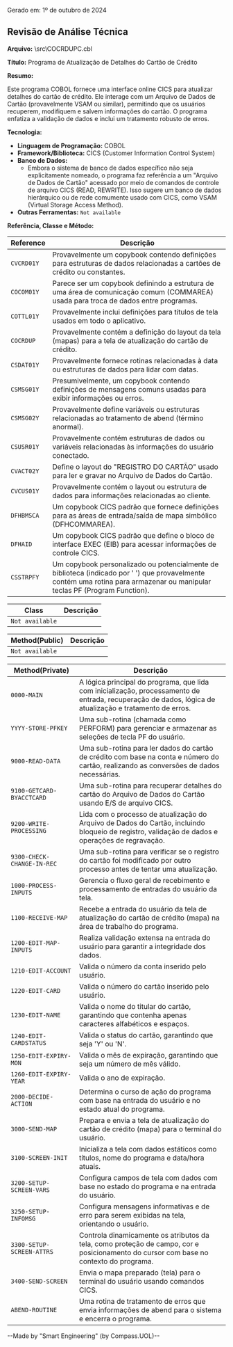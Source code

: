Gerado em: 1º de outubro de 2024

## Revisão de Análise Técnica

**Arquivo:**  \src\COCRDUPC.cbl

**Título:**  Programa de Atualização de Detalhes do Cartão de Crédito

**Resumo:** 

Este programa COBOL fornece uma interface online CICS para atualizar detalhes do cartão de crédito. Ele interage com um Arquivo de Dados de Cartão (provavelmente VSAM ou similar), permitindo que os usuários recuperem, modifiquem e salvem informações do cartão. O programa enfatiza a validação de dados e inclui um tratamento robusto de erros.

**Tecnologia:**

* **Linguagem de Programação:** COBOL
* **Framework/Biblioteca:** CICS (Customer Information Control System)
* **Banco de Dados:**
  * Embora o sistema de banco de dados específico não seja explicitamente nomeado, o programa faz referência a um "Arquivo de Dados de Cartão" acessado por meio de comandos de controle de arquivo CICS (READ, REWRITE). Isso sugere um banco de dados hierárquico ou de rede comumente usado com CICS, como VSAM (Virtual Storage Access Method). 
* **Outras Ferramentas:** `Not available`

**Referência, Classe e Método:**

| Reference | Descrição |
|---|---|
| `CVCRD01Y` |  Provavelmente um copybook contendo definições para estruturas de dados relacionadas a cartões de crédito ou constantes. |
| `COCOM01Y` |  Parece ser um copybook definindo a estrutura de uma área de comunicação comum (COMMAREA) usada para troca de dados entre programas. |
| `COTTL01Y` | Provavelmente inclui definições para títulos de tela usados em todo o aplicativo. |
| `COCRDUP` |  Provavelmente contém a definição do layout da tela (mapas) para a tela de atualização do cartão de crédito. |
| `CSDAT01Y` |  Provavelmente fornece rotinas relacionadas à data ou estruturas de dados para lidar com datas. |
| `CSMSG01Y` |  Presumivelmente, um copybook contendo definições de mensagens comuns usadas para exibir informações ou erros. |
| `CSMSG02Y` |  Provavelmente define variáveis ou estruturas relacionadas ao tratamento de abend (término anormal). |
| `CSUSR01Y` |  Provavelmente contém estruturas de dados ou variáveis relacionadas às informações do usuário conectado. |
| `CVACT02Y` |  Define o layout do "REGISTRO DO CARTÃO" usado para ler e gravar no Arquivo de Dados do Cartão. |
| `CVCUS01Y` | Provavelmente contém o layout ou estrutura de dados para informações relacionadas ao cliente. |
| `DFHBMSCA` |  Um copybook CICS padrão que fornece definições para as áreas de entrada/saída de mapa simbólico (DFHCOMMAREA). |
| `DFHAID` |  Um copybook CICS padrão que define o bloco de interface EXEC (EIB) para acessar informações de controle CICS. |
| `CSSTRPFY` |  Um copybook personalizado ou potencialmente de biblioteca (indicado por ' ') que provavelmente contém uma rotina para armazenar ou manipular teclas PF (Program Function). |


| Class | Descrição |
|---|---|
| `Not available` |  |

| Method(Public) | Descrição |
|---|---|
| `Not available` |  |

| Method(Private) | Descrição |
|---|---|
| `0000-MAIN` | A lógica principal do programa, que lida com inicialização, processamento de entrada, recuperação de dados, lógica de atualização e tratamento de erros. |
| `YYYY-STORE-PFKEY` |  Uma sub-rotina (chamada como PERFORM) para gerenciar e armazenar as seleções de tecla PF do usuário. |
| `9000-READ-DATA` |  Uma sub-rotina para ler dados do cartão de crédito com base na conta e número do cartão, realizando as conversões de dados necessárias. |
| `9100-GETCARD-BYACCTCARD` |  Uma sub-rotina para recuperar detalhes do cartão do Arquivo de Dados do Cartão usando E/S de arquivo CICS.  |
| `9200-WRITE-PROCESSING` |  Lida com o processo de atualização do Arquivo de Dados do Cartão, incluindo bloqueio de registro, validação de dados e operações de regravação. |
| `9300-CHECK-CHANGE-IN-REC` |  Uma sub-rotina para verificar se o registro do cartão foi modificado por outro processo antes de tentar uma atualização. |
| `1000-PROCESS-INPUTS` |  Gerencia o fluxo geral de recebimento e processamento de entradas do usuário da tela. |
| `1100-RECEIVE-MAP` |  Recebe a entrada do usuário da tela de atualização do cartão de crédito (mapa) na área de trabalho do programa. |
| `1200-EDIT-MAP-INPUTS` |  Realiza validação extensa na entrada do usuário para garantir a integridade dos dados. |
| `1210-EDIT-ACCOUNT` |  Valida o número da conta inserido pelo usuário. |
| `1220-EDIT-CARD` | Valida o número do cartão inserido pelo usuário. |
| `1230-EDIT-NAME` |  Valida o nome do titular do cartão, garantindo que contenha apenas caracteres alfabéticos e espaços. |
| `1240-EDIT-CARDSTATUS` |  Valida o status do cartão, garantindo que seja 'Y' ou 'N'. |
| `1250-EDIT-EXPIRY-MON` |  Valida o mês de expiração, garantindo que seja um número de mês válido. |
| `1260-EDIT-EXPIRY-YEAR` |  Valida o ano de expiração. |
| `2000-DECIDE-ACTION` |  Determina o curso de ação do programa com base na entrada do usuário e no estado atual do programa. |
| `3000-SEND-MAP` |  Prepara e envia a tela de atualização do cartão de crédito (mapa) para o terminal do usuário. |
| `3100-SCREEN-INIT` |  Inicializa a tela com dados estáticos como títulos, nome do programa e data/hora atuais. |
| `3200-SETUP-SCREEN-VARS` |  Configura campos de tela com dados com base no estado do programa e na entrada do usuário. |
| `3250-SETUP-INFOMSG` |  Configura mensagens informativas e de erro para serem exibidas na tela, orientando o usuário. |
| `3300-SETUP-SCREEN-ATTRS` |  Controla dinamicamente os atributos da tela, como proteção de campo, cor e posicionamento do cursor com base no contexto do programa. |
| `3400-SEND-SCREEN` |  Envia o mapa preparado (tela) para o terminal do usuário usando comandos CICS. |
| `ABEND-ROUTINE` |  Uma rotina de tratamento de erros que envia informações de abend para o sistema e encerra o programa. |

--Made by "Smart Engineering" (by Compass.UOL)--